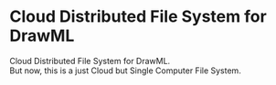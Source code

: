# Cloud Distributed File System for DrawML
Cloud Distributed File System for DrawML.<br/>
But now, this is a just Cloud but Single Computer File System.<br/>
